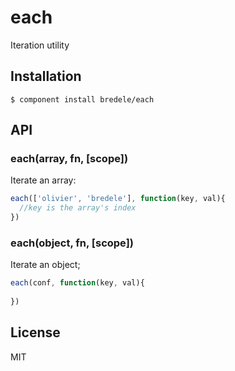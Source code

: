 # each

  Iteration utility

## Installation

    $ component install bredele/each

## API

### each(array, fn, [scope])

  Iterate an array:

```js
each(['olivier', 'bredele'], function(key, val){
  //key is the array's index
})
```

### each(object, fn, [scope])

  Iterate an object;

```js
each(conf, function(key, val){
  
})
```


## License

  MIT
